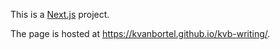 This is a [Next.js](https://nextjs.org) project.

The page is hosted at https://kvanbortel.github.io/kvb-writing/.
